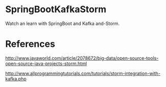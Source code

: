 # SpringBootKafkaStorm
Watch an learn with SpringBoot and Kafka and-Storm.

# References

http://www.javaworld.com/article/2078672/big-data/open-source-tools-open-source-java-projects-storm.html

http://www.allprogrammingtutorials.com/tutorials/storm-integration-with-kafka.php
